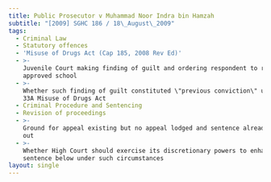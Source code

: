 ```yaml
---
title: Public Prosecutor v Muhammad Noor Indra bin Hamzah
subtitle: "[2009] SGHC 186 / 18\_August\_2009"
tags:
  - Criminal Law
  - Statutory offences
  - 'Misuse of Drugs Act (Cap 185, 2008 Rev Ed)'
  - >-
    Juvenile Court making finding of guilt and ordering respondent to reside in
    approved school
  - >-
    Whether such finding of guilt constituted \"previous conviction\" under s
    33A Misuse of Drugs Act
  - Criminal Procedure and Sentencing
  - Revision of proceedings
  - >-
    Ground for appeal existing but no appeal lodged and sentence already meted
    out
  - >-
    Whether High Court should exercise its discretionary powers to enhance
    sentence below under such circumstances
layout: single
---
```


